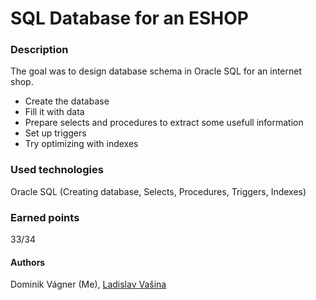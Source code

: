 # SQL Database for an ESHOP

### Description
The goal was to design database schema in Oracle SQL for an internet shop.
- Create the database
- Fill it with data
- Prepare selects and procedures to extract some usefull information
- Set up triggers
- Try optimizing with indexes

### Used technologies
Oracle SQL (Creating database, Selects, Procedures, Triggers, Indexes)

### Earned points
33/34

#### Authors
Dominik Vágner (Me),
[Ladislav Vašina](https://github.com/LadislavVasina1) 